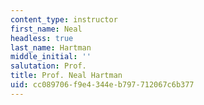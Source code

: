 ```yaml
---
content_type: instructor
first_name: Neal
headless: true
last_name: Hartman
middle_initial: ''
salutation: Prof.
title: Prof. Neal Hartman
uid: cc089706-f9e4-344e-b797-712067c6b377
---
```


